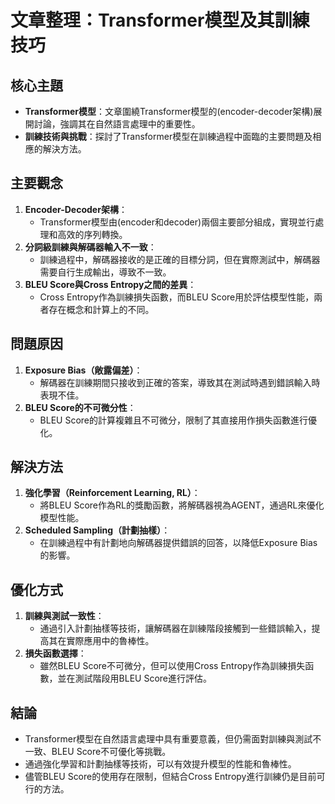 # 文章整理：Transformer模型及其訓練技巧

## 核心主題
- **Transformer模型**：文章圍繞Transformer模型的(encoder-decoder架構)展開討論，強調其在自然語言處理中的重要性。
- **訓練技術與挑戰**：探討了Transformer模型在訓練過程中面臨的主要問題及相應的解決方法。

## 主要觀念
1. **Encoder-Decoder架構**：
   - Transformer模型由(encoder和decoder)兩個主要部分組成，實現並行處理和高效的序列轉換。
2. **分詞級訓練與解碼器輸入不一致**：
   - 訓練過程中，解碼器接收的是正確的目標分詞，但在實際測試中，解碼器需要自行生成輸出，導致不一致。
3. **BLEU Score與Cross Entropy之間的差異**：
   - Cross Entropy作為訓練損失函數，而BLEU Score用於評估模型性能，兩者存在概念和計算上的不同。

## 問題原因
1. **Exposure Bias（敞露偏差）**：
   - 解碼器在訓練期間只接收到正確的答案，導致其在測試時遇到錯誤輸入時表現不佳。
2. **BLEU Score的不可微分性**：
   - BLEU Score的計算複雜且不可微分，限制了其直接用作損失函數進行優化。

## 解決方法
1. **強化學習（Reinforcement Learning, RL）**：
   - 將BLEU Score作為RL的獎勵函數，將解碼器視為AGENT，通過RL來優化模型性能。
2. **Scheduled Sampling（計劃抽樣）**：
   - 在訓練過程中有計劃地向解碼器提供錯誤的回答，以降低Exposure Bias的影響。

## 優化方式
1. **訓練與測試一致性**：
   - 通過引入計劃抽樣等技術，讓解碼器在訓練階段接觸到一些錯誤輸入，提高其在實際應用中的魯棒性。
2. **損失函數選擇**：
   - 雖然BLEU Score不可微分，但可以使用Cross Entropy作為訓練損失函數，並在測試階段用BLEU Score進行評估。

## 結論
- Transformer模型在自然語言處理中具有重要意義，但仍需面對訓練與測試不一致、BLEU Score不可優化等挑戰。
- 通過強化學習和計劃抽樣等技術，可以有效提升模型的性能和魯棒性。
- 儘管BLEU Score的使用存在限制，但結合Cross Entropy進行訓練仍是目前可行的方法。